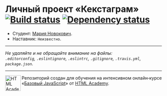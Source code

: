# Личный проект «Кекстаграм» [![Build status][travis-image]][travis-url] [![Dependency status][dependency-image]][dependency-url]

* Студент: [Мария Новокович](https://up.htmlacademy.ru/javascript/4/user/136076).
* Наставник: `Неизвестно`.

---

_Не удаляйте и не обращайте внимание на файлы:_<br>
_`.editorconfig`, `.eslintignore`, `.eslintrc`, `.gitignore`, `.travis.yml`, `package.json`._

---

<a href="https://htmlacademy.ru/intensive/javascript"><img align="left" width="50" height="50" title="HTML Academy" src="https://up.htmlacademy.ru/static/img/intensive/javascript/logo-for-github.svg"></a>

Репозиторий создан для обучения на интенсивном онлайн‑курсе «[Базовый JavaScript](https://htmlacademy.ru/intensive/javascript)» от [HTML Academy](https://htmlacademy.ru).

[travis-image]: https://travis-ci.org/htmlacademy-javascript/136076-kekstagram.svg?branch=master
[travis-url]: https://travis-ci.org/htmlacademy-javascript/136076-kekstagram
[dependency-image]: https://david-dm.org/htmlacademy-javascript/136076-kekstagram.svg?style=flat-square
[dependency-url]: https://david-dm.org/htmlacademy-javascript/136076-kekstagram

